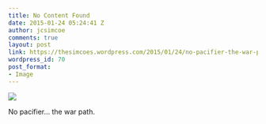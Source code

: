 ```yaml
---
title: No Content Found
date: 2015-01-24 05:24:41 Z
author: jcsimcoe
comments: true
layout: post
link: https://thesimcoes.wordpress.com/2015/01/24/no-pacifier-the-war-path/
wordpress_id: 70
post_format:
- Image
---
```


![](https://thesimcoes.files.wordpress.com/2015/01/tumblr_nio1p50km41qbwpqvo1_1280.jpg)

No pacifier… the war path.

